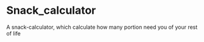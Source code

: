 # Snack_calculator
A snack-calculator, which calculate how many portion need you of your rest of life 

